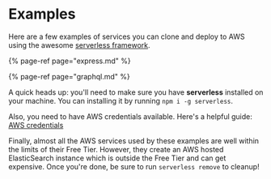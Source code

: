 # Examples

Here are a few examples of services you can clone and deploy to AWS using the awesome [serverless framework](https://serverless.com/framework/).

{% page-ref page="express.md" %}

{% page-ref page="graphql.md" %}

A quick heads up: you'll need to make sure you have **serverless** installed on your machine. You can installing it by running `npm i -g serverless`.

Also,  you need to have AWS credentials available. Here's a helpful guide: [AWS credentials](https://serverless.com/framework/docs/providers/aws/guide/credentials/)

Finally, almost all the AWS services used by these examples are well within the limits of their Free Tier. However, they create an AWS hosted ElasticSearch instance which is outside the Free Tier and can get expensive. Once you're done, be sure to run `serverless remove` to cleanup!



